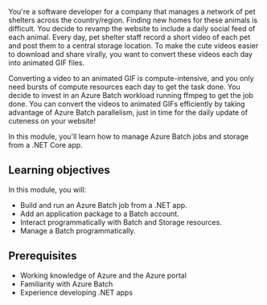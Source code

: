 You're a software developer for a company that manages a network of pet shelters across the country/region. Finding new homes for these animals is difficult. You decide to revamp the website to include a daily social feed of each animal. Every day, pet shelter staff record a short video of each pet and post them to a central storage location. To make the cute videos easier to download and share virally, you want to convert these videos each day into animated GIF files. 

Converting a video to an animated GIF is compute-intensive, and you only need bursts of compute resources each day to get the task done. You decide to invest in an Azure Batch workload running ffmpeg to get the job done. You can convert the videos to animated GIFs efficiently by taking advantage of Azure Batch parallelism, just in time for the daily update of cuteness on your website!

In this module, you'll learn how to manage Azure Batch jobs and storage from a .NET Core app.

## Learning objectives

In this module, you will:

- Build and run an Azure Batch job from a .NET app.
- Add an application package to a Batch account.
- Interact programmatically with Batch and Storage resources.
- Manage a Batch programmatically.

## Prerequisites

- Working knowledge of Azure and the Azure portal
- Familiarity with Azure Batch
- Experience developing .NET apps
